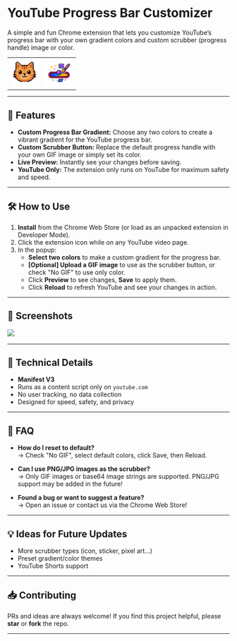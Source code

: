 # YouTube Progress Bar Customizer

A simple and fun Chrome extension that lets you customize YouTube’s progress bar with your own gradient colors and custom scrubber (progress handle) image or color.

<table>
  <tr>
    <td><img src="icon.png" width="64"/></td>
    <td><img src="https://github.com/1DiorLIV/YouTube-Bar-Customizer/blob/main/icon%20store.png?raw=true" width="64"/></td>
  </tr>
</table>

---

## 🚀 Features

- **Custom Progress Bar Gradient:** Choose any two colors to create a vibrant gradient for the YouTube progress bar.
- **Custom Scrubber Button:** Replace the default progress handle with your own GIF image or simply set its color.
- **Live Preview:** Instantly see your changes before saving.
- **YouTube Only:** The extension only runs on YouTube for maximum safety and speed.

---

## 🛠️ How to Use

1. **Install** from the Chrome Web Store (or load as an unpacked extension in Developer Mode).
2. Click the extension icon while on any YouTube video page.
3. In the popup:
   - **Select two colors** to make a custom gradient for the progress bar.
   - **[Optional] Upload a GIF image** to use as the scrubber button, or check "No GIF" to use only color.
   - Click **Preview** to see changes, **Save** to apply them.
   - Click **Reload** to refresh YouTube and see your changes in action.

---

## 📸 Screenshots

<img src="Ảnh 1.jpg" width="400"/>

---

## 📝 Technical Details

- **Manifest V3**
- Runs as a content script only on `youtube.com`
- No user tracking, no data collection
- Designed for speed, safety, and privacy

---

## 🤔 FAQ

- **How do I reset to default?**  
  → Check "No GIF", select default colors, click Save, then Reload.

- **Can I use PNG/JPG images as the scrubber?**  
  → Only GIF images or base64 image strings are supported. PNG/JPG support may be added in the future!

- **Found a bug or want to suggest a feature?**  
  → Open an issue or contact us via the Chrome Web Store!

---

## 💡 Ideas for Future Updates

- More scrubber types (icon, sticker, pixel art…)
- Preset gradient/color themes
- YouTube Shorts support

---

## 📥 Contributing

PRs and ideas are always welcome!
If you find this project helpful, please **star** or **fork** the repo.

---

